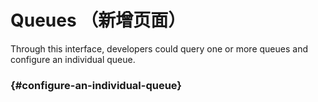# Queues （新增页面）

Through this interface, developers could query one or more queues and configure an individual queue.

###  {#configure-an-individual-queue}



